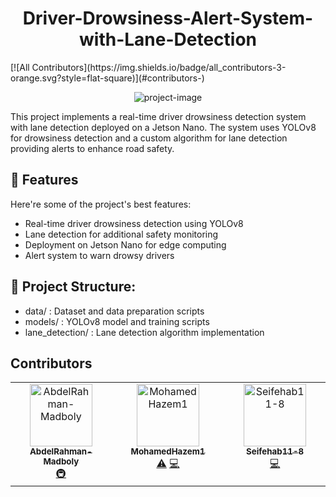 <h1 align="center" id="title">Driver-Drowsiness-Alert-System-with-Lane-Detection</h1>
<!-- ALL-CONTRIBUTORS-BADGE:START - Do not remove or modify this section -->
[![All Contributors](https://img.shields.io/badge/all_contributors-3-orange.svg?style=flat-square)](#contributors-)
<!-- ALL-CONTRIBUTORS-BADGE:END -->

<p align="center"><img src="" alt="project-image"></p>

<p id="description">This project implements a real-time driver drowsiness detection system with lane detection deployed on a Jetson Nano. The system uses YOLOv8 for drowsiness detection and a custom algorithm for lane detection providing alerts to enhance road safety.</p>

  
  
<h2>🧐 Features</h2>

Here're some of the project's best features:

*   Real-time driver drowsiness detection using YOLOv8
*   Lane detection for additional safety monitoring
*   Deployment on Jetson Nano for edge computing
*   Alert system to warn drowsy drivers

<h2>🤔 Project Structure:</h2>

* data/ : Dataset and data preparation scripts 
* models/ : YOLOv8 model and training scripts
* lane\_detection/ : Lane detection algorithm implementation

## Contributors


<!-- ALL-CONTRIBUTORS-LIST:START - Do not remove or modify this section -->
<!-- prettier-ignore-start -->
<!-- markdownlint-disable -->
<table>
  <tbody>
    <tr>
      <td align="center" valign="top" width="14.28%"><a href="https://github.com/AbdelRahman-Madboly"><img src="https://avatars.githubusercontent.com/u/148654460?v=4?s=100" width="100px;" alt="AbdelRahman-Madboly"/><br /><sub><b>AbdelRahman-Madboly</b></sub></a><br /><a href="#infra-AbdelRahman-Madboly" title="Infrastructure (Hosting, Build-Tools, etc)">🚇</a></td>
      <td align="center" valign="top" width="14.28%"><a href="https://github.com/MohamedHazem1"><img src="https://avatars.githubusercontent.com/u/111206091?v=4?s=100" width="100px;" alt="MohamedHazem1"/><br /><sub><b>MohamedHazem1</b></sub></a><br /><a href="https://github.com/noran97/Driver-Drowsiness-Alert-System-with-Lane-Detection/commits?author=MohamedHazem1" title="Tests">⚠️</a> <a href="https://github.com/noran97/Driver-Drowsiness-Alert-System-with-Lane-Detection/commits?author=MohamedHazem1" title="Code">💻</a></td>
      <td align="center" valign="top" width="14.28%"><a href="https://github.com/Seifehab11-8"><img src="https://avatars.githubusercontent.com/u/160287704?v=4?s=100" width="100px;" alt="Seifehab11-8"/><br /><sub><b>Seifehab11-8</b></sub></a><br /><a href="https://github.com/noran97/Driver-Drowsiness-Alert-System-with-Lane-Detection/commits?author=Seifehab11-8" title="Code">💻</a></td>
    </tr>
  </tbody>
</table>

<!-- markdownlint-restore -->
<!-- prettier-ignore-end -->

<!-- ALL-CONTRIBUTORS-LIST:END -->

